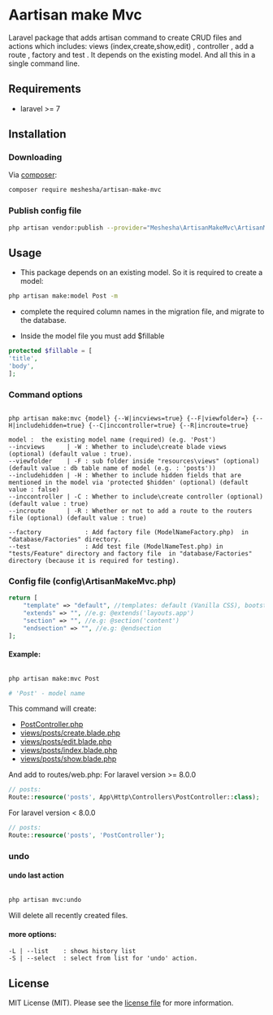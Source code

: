 # Aartisan make Mvc

Laravel package that adds artisan command to create CRUD files and actions which includes: views (index,create,show,edit) , controller , add a route , factory and test . It depends on the existing model.
And all this in a single command line.

## Requirements

- laravel >= 7

## Installation

### Downloading

Via [composer](http://getcomposer.org):

```bash
composer require meshesha/artisan-make-mvc
```

### Publish config file

```bash
php artisan vendor:publish --provider="Meshesha\ArtisanMakeMvc\ArtisanMakeMvcServiceProvider"

```

## Usage
- This package depends on an existing model.
So it is required to create a model: 

```bash
php artisan make:model Post -m
```
- complete the required column names in the migration file,
and migrate to the database.

- Inside the model file you must add $fillable

```php
protected $fillable = [
'title',
'body',
];
```



### Command options

```

php artisan make:mvc {model} {--W|incviews=true} {--F|viewfolder=} {--H|includehidden=true} {--C|inccontroller=true} {--R|incroute=true}

model :  the existing model name (required) (e.g. 'Post')
--incviews      | -W : Whether to include\create blade views  (optional) (default value : true).
--viewfolder    | -F : sub folder inside "resources\views" (optional) (default value : db table name of model (e.g. : 'posts'))
--includehidden | -H : Whether to include hidden fields that are mentioned in the model via 'protected $hidden' (optional) (default value : false)
--inccontroller | -C : Whether to include\create controller (optional) (default value : true)
--incroute      | -R : Whether or not to add a route to the routers file (optional) (default value : true)

--factory            : Add factory file (ModelNameFactory.php)  in "database/Factories" directory.
--test               : Add test file (ModelNameTest.php) in "tests/Feature" directory and factory file  in "database/Factories" directory (because it is required for testing).

```

### Config file (config\ArtisanMakeMvc.php)

```php
return [
    "template" => "default", //templates: default (Vanilla CSS), bootstrap, tailwind
    "extends" => "", //e.g: @extends('layouts.app')
    "section" => "", //e.g: @section('content')
    "endsection" => "", //e.g: @endsection
];

```

#### Example:

```bash

php artisan make:mvc Post

# 'Post' - model name
```

This command will create:

- [PostController.php](https://github.com/meshesha/artisan-make-mvc/wiki/PostController)
- [views/posts/create.blade.php](<https://github.com/meshesha/artisan-make-mvc/wiki/create.blade.php(default-tmpl)>)
- [views/posts/edit.blade.php](<https://github.com/meshesha/artisan-make-mvc/wiki/edit.blade.php(default)>)
- [views/posts/index.blade.php](<https://github.com/meshesha/artisan-make-mvc/wiki/index.blade.php(default)>)
- [views/posts/show.blade.php](<https://github.com/meshesha/artisan-make-mvc/wiki/show.blade.php(default)>)

And add to routes/web.php:
For laravel version >= 8.0.0

```php
// posts:
Route::resource('posts', App\Http\Controllers\PostController::class);
```

For laravel version < 8.0.0

```php
// posts:
Route::resource('posts', 'PostController');
```

### undo

#### undo last action

```bash

php artisan mvc:undo

```

Will delete all recently created files.

#### more options:

```
-L | --list    : shows history list
-S | --select  : select from list for 'undo' action.

```

## License

MIT License (MIT). Please see the
[license file](LICENSE.md) for more information.
